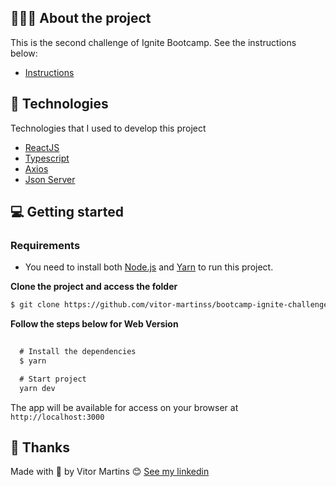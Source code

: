 ## 💇🏻‍♂️ About the project

This is the second challenge of Ignite Bootcamp.
See the instructions below:
- [Instructions](https://www.notion.so/Desafio-02-Componentizando-a-aplica-o-b9f0f025c95b437699d0c3115f55b0f1)

## 🚀 Technologies

Technologies that I used to develop this project

- [ReactJS](https://reactjs.org/)
- [Typescript](https://www.typescriptlang.org/)
- [Axios](https://axios-http.com/)
- [Json Server](https://github.com/typicode/json-server)

## 💻 Getting started


### Requirements

- You need to install both [Node.js](https://nodejs.org/en/download/) and [Yarn](https://yarnpkg.com/) to run this project.

**Clone the project and access the folder**

```bash
$ git clone https://github.com/vitor-martinss/bootcamp-ignite-challenge-02
```

**Follow the steps below for Web Version**

```js
  
  # Install the dependencies
  $ yarn

  # Start project
  yarn dev
```
The app will be available for access on your browser at `http://localhost:3000`


## 📝 Thanks

Made with 💜 by Vitor Martins 😊 [See my linkedin](https://www.linkedin.com/in/vitor-martinss/)